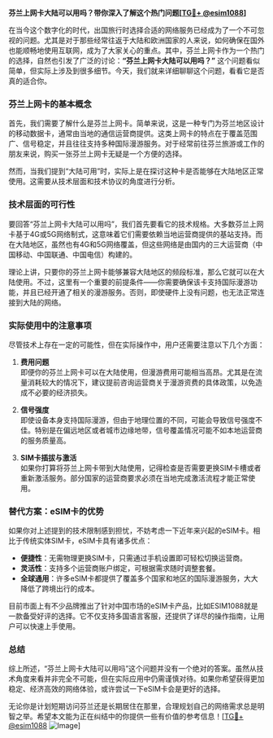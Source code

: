 **芬兰上网卡大陆可以用吗？带你深入了解这个热门问题[[TG💪+ @esim1088](https://t.me/s/esim1088)]**

在当今这个数字化的时代，出国旅行时选择合适的网络服务已经成为了一个不可忽视的问题。尤其是对于那些经常往返于大陆和欧洲国家的人来说，如何确保在国外也能顺畅地使用互联网，成为了大家关心的重点。其中，芬兰上网卡作为一个热门的选择，自然也引发了广泛的讨论：**“芬兰上网卡大陆可以用吗？”** 这个问题看似简单，但实际上涉及到很多细节。今天，我们就来详细聊聊这个问题，看看它是否真的适合你。

### 芬兰上网卡的基本概念

首先，我们需要了解什么是芬兰上网卡。简单来说，这是一种专门为芬兰地区设计的移动数据卡，通常由当地的通信运营商提供。这类上网卡的特点在于覆盖范围广、信号稳定，并且往往支持多种国际漫游服务。对于经常前往芬兰旅游或工作的朋友来说，购买一张芬兰上网卡无疑是一个方便的选择。

然而，当我们提到“大陆可用”时，实际上是在探讨这种卡是否能够在大陆地区正常使用。这需要从技术层面和技术协议的角度进行分析。

### 技术层面的可行性

要回答“芬兰上网卡大陆可以用吗”，我们首先要看它的技术规格。大多数芬兰上网卡基于4G或5G网络制式，这意味着它们需要依赖当地运营商提供的基站支持。而在大陆地区，虽然也有4G和5G网络覆盖，但这些网络是由国内的三大运营商（中国移动、中国联通、中国电信）构建的。

理论上讲，只要你的芬兰上网卡能够兼容大陆地区的频段标准，那么它就可以在大陆使用。不过，这里有一个重要的前提条件——你需要确保该卡支持国际漫游功能，并且已经开通了相关的漫游服务。否则，即使硬件上没有问题，也无法正常连接到大陆的网络。

### 实际使用中的注意事项

尽管技术上存在一定的可能性，但在实际操作中，用户还需要注意以下几个方面：

1. **费用问题**  
   即便你的芬兰上网卡可以在大陆使用，但漫游费用可能相当高昂。尤其是在流量消耗较大的情况下，建议提前咨询运营商关于漫游资费的具体政策，以免造成不必要的经济损失。

2. **信号强度**  
   即使设备本身支持国际漫游，但由于地理位置的不同，可能会导致信号强度不佳。特别是在偏远地区或者城市边缘地带，信号覆盖情况可能不如本地运营商的服务质量高。

3. **SIM卡插拔与激活**  
   如果你打算将芬兰上网卡带到大陆使用，记得检查是否需要更换SIM卡槽或者重新激活服务。部分国家的运营商要求必须在当地完成激活流程才能正常使用。

### 替代方案：eSIM卡的优势

如果你对上述提到的技术限制感到担忧，不妨考虑一下近年来兴起的eSIM卡。相比于传统实体SIM卡，eSIM卡具有诸多优点：

- **便捷性**：无需物理更换SIM卡，只需通过手机设置即可轻松切换运营商。
- **灵活性**：支持多个运营商账户绑定，可根据需求随时调整套餐。
- **全球通用**：许多eSIM卡都提供了覆盖多个国家和地区的国际漫游服务，大大降低了跨境出行的成本。

目前市面上有不少品牌推出了针对中国市场的eSIM卡产品，比如ESIM1088就是一款备受好评的选择。它不仅支持多国语言客服，还提供了详尽的操作指南，让用户可以快速上手使用。

### 总结

综上所述，“芬兰上网卡大陆可以用吗”这个问题并没有一个绝对的答案。虽然从技术角度来看并非完全不可能，但在实际应用中仍需谨慎对待。如果你希望获得更加稳定、经济高效的网络体验，或许尝试一下eSIM卡会是更好的选择。

无论你是计划短期访问芬兰还是长期居住在那里，合理规划自己的网络需求总是明智之举。希望本文能为正在纠结中的你提供一些有价值的参考信息！[[TG💪+ @esim1088](https://t.me/s/esim1088) ![Image](https://i.postimg.cc/4NQfJmqS/Snipaste-2025-05-13-00-14-12.png)]